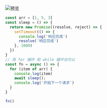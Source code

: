 ![预览](https://files.catbox.moe/vhet62.png)

``` javascript
const arr = [1, 5, 3]
const sleep = () => {
  return new Promise((resolve, reject) => {
    setTimeout(() => {
      console.log('响应完成')
      resolve('响应完成')
    }, 1000)
  })
}
// 用 for 循环 和 while 循环也可以 
const fn = async () => {
  for (item of arr) {
    console.log(item)
    await sleep();
    console.log('开始下一个请求')
  }
}

fn()
```